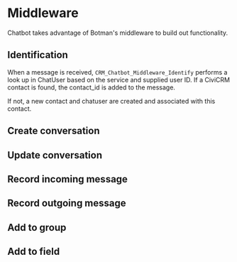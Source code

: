 # Middleware

Chatbot takes advantage of Botman's middleware to build out functionality.

## Identification

When a message is received, `CRM_Chatbot_Middleware_Identify` performs a look up in ChatUser based on the service and supplied user ID. If a CiviCRM contact is found, the contact_id is added to the message.

If not, a new contact and chatuser are created and associated with this contact.

## Create conversation

## Update conversation

## Record incoming message

## Record outgoing message

## Add to group

## Add to field
